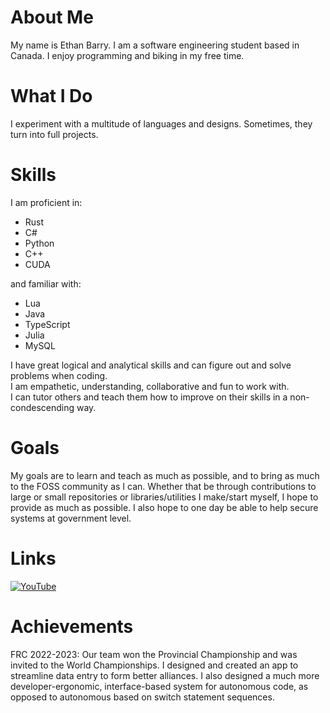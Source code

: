# About Me
My name is Ethan Barry. I am a software engineering student based in Canada. I enjoy programming and biking in my free time.

# What I Do
I experiment with a multitude of languages and designs. Sometimes, they turn into full projects.

# Skills
I am proficient in:
- Rust
- C#
- Python
- C++
- CUDA

and familiar with:
- Lua
- Java
- TypeScript
- Julia
- MySQL

I have great logical and analytical skills and can figure out and solve problems when coding.\
I am empathetic, understanding, collaborative and fun to work with.\
I can tutor others and teach them how to improve on their skills in a non-condescending way.

# Goals
My goals are to learn and teach as much as possible, and to bring as much to the FOSS community as I can. Whether that be through contributions to large or small repositories or libraries/utilities I make/start myself, I hope to provide as much as possible. I also hope to one day be able to help secure systems at government level.

# Links
[![YouTube](https://img.shields.io/badge/YouTube-Cerulity-dd2222?labelColor=222222&logo=youtube)](https://www.youtube.com/@cerulity32k)

# Achievements
FRC 2022-2023: Our team won the Provincial Championship and was invited to the World Championships. I designed and created an app to streamline data entry to form better alliances. I also designed a much more developer-ergonomic, interface-based system for autonomous code, as opposed to autonomous based on switch statement sequences.
